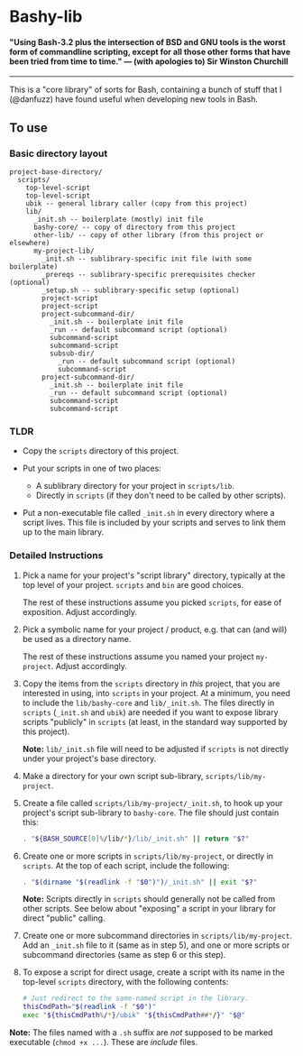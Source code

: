 Bashy-lib
=========

<h4>
"Using Bash-3.2 plus the intersection of BSD and GNU tools is the worst form
of commandline scripting, except for all those other forms that have been tried
from time to time." &mdash; (with apologies to) Sir Winston Churchill
</h4>

- - - - - - - - - -

This is a "core library" of sorts for Bash, containing a bunch of stuff that
I (@danfuzz) have found useful when developing new tools in Bash.

## To use

### Basic directory layout

```
project-base-directory/
  scripts/
    top-level-script
    top-level-script
    ubik -- general library caller (copy from this project)
    lib/
      _init.sh -- boilerplate (mostly) init file
      bashy-core/ -- copy of directory from this project
      other-lib/ -- copy of other library (from this project or elsewhere)
      my-project-lib/
        _init.sh -- sublibrary-specific init file (with some boilerplate)
        _prereqs -- sublibrary-specific prerequisites checker (optional)
        _setup.sh -- sublibrary-specific setup (optional)
        project-script
        project-script
        project-subcommand-dir/
          _init.sh -- boilerplate init file
          _run -- default subcommand script (optional)
          subcommand-script
          subcommand-script
          subsub-dir/
            _run -- default subcommand script (optional)
            subcommand-script
        project-subcommand-dir/
          _init.sh -- boilerplate init file
          _run -- default subcommand script (optional)
          subcommand-script
          subcommand-script
```

### TLDR

* Copy the `scripts` directory of this project.

* Put your scripts in one of two places:
  * A sublibrary directory for your project in `scripts/lib`.
  * Directly in `scripts` (if they don't need to be called by other scripts).

* Put a non-executable file called `_init.sh` in every directory where a script
  lives. This file is included by your scripts and serves to link them up to the
  main library.

### Detailed Instructions

1. Pick a name for your project's "script library" directory, typically at the
   top level of your project. `scripts` and `bin` are good choices.

   The rest of these instructions assume you picked `scripts`, for ease of
   exposition. Adjust accordingly.

2. Pick a symbolic name for your project / product, e.g. that can (and will) be
   used as a directory name.

   The rest of these instructions assume you named your project `my-project`.
   Adjust accordingly.

3. Copy the items from the `scripts` directory in _this_ project, that you are
   interested in using, into `scripts` in your project. At a minimum, you need
   to include the `lib/bashy-core` and `lib/_init.sh`. The files directly in
   `scripts` (`_init.sh` and `ubik`) are needed if you want to expose library
   scripts "publicly" in `scripts` (at least, in the standard way supported by
   this project).

   **Note:** `lib/_init.sh` file will need to be adjusted if `scripts` is not
   directly under your project's base directory.

4. Make a directory for your own script sub-library, `scripts/lib/my-project`.

5. Create a file called `scripts/lib/my-project/_init.sh`, to hook up
   your project's script sub-library to `bashy-core`. The file should just
   contain this:

   ```bash
   . "${BASH_SOURCE[0]%/lib/*}/lib/_init.sh" || return "$?"
   ```

6. Create one or more scripts in `scripts/lib/my-project`, or directly in
   `scripts`. At the top of each script, include the following:

   ```bash
   . "$(dirname "$(readlink -f "$0")")/_init.sh" || exit "$?"
   ```

   **Note:** Scripts directly in `scripts` should generally not be called from
   other scripts. See below about "exposing" a script in your library for
   direct "public" calling.

7. Create one or more subcommand directories in `scripts/lib/my-project`. Add
   an `_init.sh` file to it (same as in step 5), and one or more scripts or
   subcommand directories (same as step 6 or this step).

8. To expose a script for direct usage, create a script with its name in the
   top-level `scripts` directory, with the following contents:

   ```bash
   # Just redirect to the same-named script in the library.
   thisCmdPath="$(readlink -f "$0")"
   exec "${thisCmdPath%/*}/ubik" "${thisCmdPath##*/}" "$@"
   ```

**Note:** The files named with a `.sh` suffix are _not_ supposed to be marked
executable (`chmod +x ...`). These are _include_ files.
